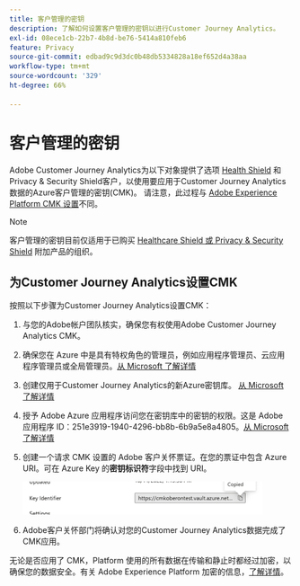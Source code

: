 ```yaml
---
title: 客户管理的密钥
description: 了解如何设置客户管理的密钥以进行Customer Journey Analytics。
exl-id: 08ece1cb-22b7-4b8d-be76-5414a810feb6
feature: Privacy
source-git-commit: edbad9c9d3dc0b48db5334828a18ef652d4a38aa
workflow-type: tm+mt
source-wordcount: '329'
ht-degree: 66%

---
```


# 客户管理的密钥

Adobe Customer Journey Analytics为以下对象提供了选项 [Health Shield](https://www.adobe.com/cn/trust/compliance/hipaa-ready.html) 和Privacy &amp; Security Shield客户，以使用要应用于Customer Journey Analytics数据的Azure客户管理的密钥(CMK)。  请注意，此过程与 [Adobe Experience Platform CMK 设置](https://experienceleague.adobe.com/docs/experience-platform/landing/governance-privacy-security/customer-managed-keys.html?lang=zh-Hans)不同。

>[!NOTE]
>
>客户管理的密钥目前仅适用于已购买 [Healthcare Shield 或 Privacy &amp; Security Shield](https://experienceleague.adobe.com/docs/customer-data-management-voices-events/events/governance/healthcare-shield.html?lang=zh-Hans) 附加产品的组织。

## 为Customer Journey Analytics设置CMK

按照以下步骤为Customer Journey Analytics设置CMK：

1. 与您的Adobe帐户团队核实，确保您有权使用Adobe Customer Journey Analytics CMK。
1. 确保您在 Azure 中是具有特权角色的管理员，例如应用程序管理员、云应用程序管理员或全局管理员。[从 Microsoft 了解详情](https://learn.microsoft.com/zh-cn/azure/active-directory/roles/permissions-reference)
1. 创建仅用于Customer Journey Analytics的新Azure密钥库。 [从 Microsoft 了解详情](https://learn.microsoft.com/zh-cn/azure/key-vault/general/)
1. 授予 Adobe Azure 应用程序访问您在密钥库中的密钥的权限。这是 Adobe 应用程序 ID：251e3919-1940-4296-bb8b-6b9a5e8a4805。[从 Microsoft 了解详情](https://learn.microsoft.com/zh-cn/azure/storage/common/customer-managed-keys-configure-cross-tenant-existing-account?toc=%2Fazure%2Fstorage%2Fblobs%2Ftoc.json&amp;tabs=powershell-preview%2Cazure-portal#the-customer-grants-the-service-providers-app-access-to-the-key-in-the-key-vault)
1. 创建一个请求 CMK 设置的 Adobe 客户关怀票证。在您的票证中包含 Azure URI。可在 Azure Key 的&#x200B;**密钥标识符**&#x200B;字段中找到 URI。

   ![](assets/key-identifier.png)

1. Adobe客户关怀部门将确认对您的Customer Journey Analytics数据完成了CMK应用。

无论是否应用了 CMK，Platform 使用的所有数据在传输和静止时都经过加密，以确保您的数据安全。有关 Adobe Experience Platform 加密的信息，[了解详情](https://experienceleague.adobe.com/docs/experience-platform/landing/governance-privacy-security/encryption.html?lang=zh-Hans)。
